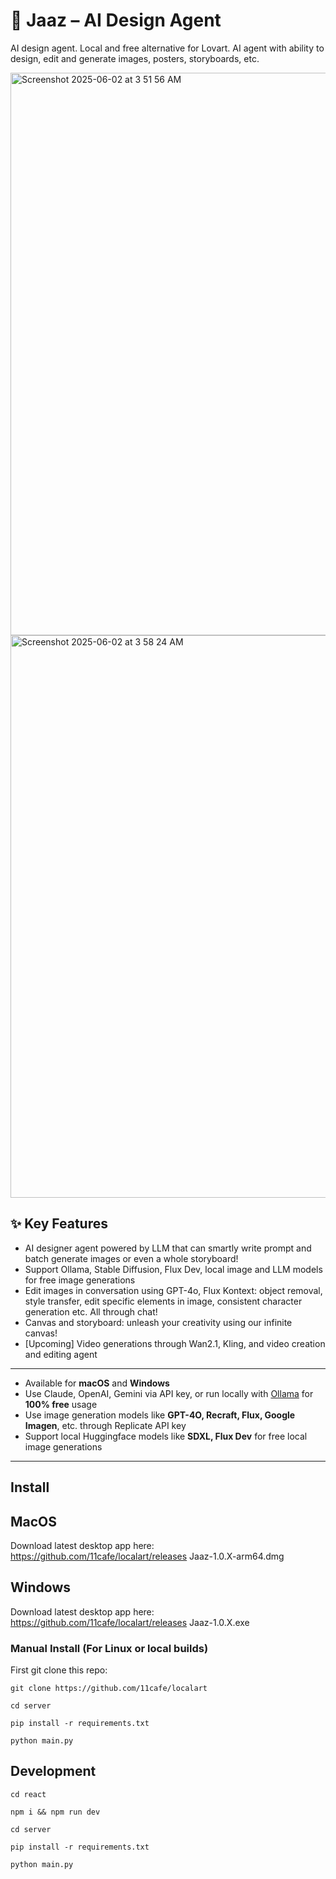 # 🦄 Jaaz – AI Design Agent

AI design agent. Local and free alternative for Lovart. AI agent with ability to design, edit and generate images, posters, storyboards, etc.

<img width="900" alt="Screenshot 2025-06-02 at 3 51 56 AM" src="https://github.com/user-attachments/assets/5d8efe74-99b0-41bc-aa3e-6f7b92b69c36" />

<img width="900" alt="Screenshot 2025-06-02 at 3 58 24 AM" src="https://github.com/user-attachments/assets/e4ca2740-c3a0-4d3b-be38-32d66fb419cc" />

## ✨ Key Features

- AI designer agent powered by LLM that can smartly write prompt and batch generate images or even a whole storyboard!
- Support Ollama, Stable Diffusion, Flux Dev, local image and LLM models for free image generations
- Edit images in conversation using GPT-4o, Flux Kontext: object removal, style transfer, edit specific elements in image, consistent character generation etc. All through chat!
- Canvas and storyboard: unleash your creativity using our infinite canvas!
- [Upcoming] Video generations through Wan2.1, Kling, and video creation and editing agent

---

- Available for **macOS** and **Windows**
- Use Claude, OpenAI, Gemini via API key, or run locally with [Ollama](https://github.com/ollama/ollama) for **100% free** usage
- Use image generation models like **GPT-4O, Recraft, Flux, Google Imagen**, etc. through Replicate API key
- Support local Huggingface models like **SDXL, Flux Dev** for free local image generations

---

## Install

## MacOS

Download latest desktop app here: https://github.com/11cafe/localart/releases Jaaz-1.0.X-arm64.dmg 

## Windows

Download latest desktop app here: https://github.com/11cafe/localart/releases Jaaz-1.0.X.exe 

### Manual Install (For Linux or local builds)

First git clone this repo:

`git clone https://github.com/11cafe/localart`


`cd server`

`pip install -r requirements.txt`

`python main.py`

## Development

`cd react`

`npm i && npm run dev`

`cd server`

`pip install -r requirements.txt`

`python main.py`
